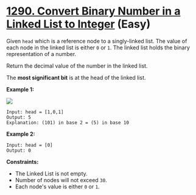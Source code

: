 # [1290. Convert Binary Number in a Linked List to Integer][link] (Easy)

[link]: https://leetcode.com/problems/convert-binary-number-in-a-linked-list-to-integer/

Given `head` which is a reference node to a singly-linked list. The value of each node in the linked
list is either `0` or `1`. The linked list holds the binary representation of a number.

Return the decimal value of the number in the linked list.

The **most significant bit** is at the head of the linked list.

**Example 1:**

![](https://assets.leetcode.com/uploads/2019/12/05/graph-1.png)

```
Input: head = [1,0,1]
Output: 5
Explanation: (101) in base 2 = (5) in base 10
```

**Example 2:**

```
Input: head = [0]
Output: 0
```

**Constraints:**

- The Linked List is not empty.
- Number of nodes will not exceed `30`.
- Each node's value is either `0` or `1`.
